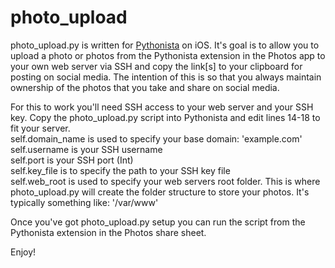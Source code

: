 # photo_upload

photo_upload.py is written for [Pythonista](https://itunes.apple.com/us/app/pythonista-3/id1085978097 "Pythonista") on iOS. It's goal is to allow you to upload a photo or photos from the Pythonista extension in the Photos app to your own web server via SSH and copy the link[s] to your clipboard for posting on social media. The intention of this is so that you always maintain ownership of the photos that you take and share on social media.

For this to work you'll need SSH access to your web server and your SSH key. Copy the photo_upload.py script into Pythonista and edit lines 14-18 to fit your server.<br />
self.domain_name is used to specify your base domain: 'example.com'<br />
self.username is your SSH username<br />
self.port is your SSH port (Int)<br />
self.key_file is to specify the path to your SSH key file<br />
self.web_root is used to specify your web servers root folder. This is where photo_upload.py will create the folder structure to store your photos. It's typically something like: '/var/www'

Once you've got photo_upload.py setup you can run the script from the Pythonista extension in the Photos share sheet.

Enjoy!